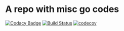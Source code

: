 # A repo with misc go codes

[![Codacy Badge](https://api.codacy.com/project/badge/Grade/82df06becb444aa38ab1445cda34d6c1)](https://www.codacy.com/app/bowhan/bgolib?utm_source=github.com&amp;utm_medium=referral&amp;utm_content=bowhan/bgolib&amp;utm_campaign=Badge_Grade)
[![Build Status](https://travis-ci.org/bowhan/bgolib.svg?branch=master)](https://travis-ci.org/bowhan/bgolib)
[![codecov](https://codecov.io/gh/bowhan/bgolib/branch/master/graph/badge.svg)](https://codecov.io/gh/bowhan/bgolib)